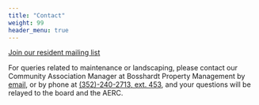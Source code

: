 ```yaml
---
title: "Contact"
weight: 99
header_menu: true
---
```


[Join our resident mailing list](LINK)

For queries related to maintenance or landscaping, please contact our Community Association Manager at Bosshardt Property Management by [email](mailtp:maderacluster@bosshardtcam.com), or by phone at [(352)-240-2713, ext. 453](tel:3522402713), and your questions will be relayed to the board and the AERC.
